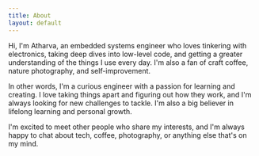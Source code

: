 ```yaml
---
title: About
layout: default
---
```


Hi, I'm Atharva, an embedded systems engineer who loves tinkering with electronics, taking deep dives into low-level code, and getting a greater understanding of the things I use every day. I'm also a fan of craft coffee, nature photography, and self-improvement.

In other words, I'm a curious engineer with a passion for learning and creating. I love taking things apart and figuring out how they work, and I'm always looking for new challenges to tackle. I'm also a big believer in lifelong learning and personal growth.

I'm excited to meet other people who share my interests, and I'm always happy to chat about tech, coffee, photography, or anything else that's on my mind.